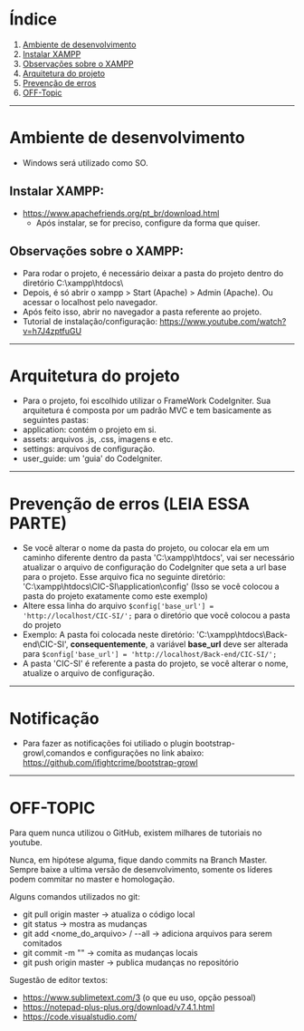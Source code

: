 # Índice

1. [Ambiente de desenvolvimento](#ambiente-de-desenvolvimento)
2. [Instalar XAMPP](#Instalar-xampp)
3. [Observações sobre o XAMPP](#obs)
4. [Arquitetura do projeto](#Arquitetura-do-projeto)
5. [Prevenção de erros](#erros)
6. [OFF-Topic](#OFF-TOPIC)

***
# <a id="ambiente-de-desenvolvimento">Ambiente de desenvolvimento</a>

  - Windows será utilizado como SO.

## <a id="Instalar-xampp">Instalar XAMPP: </a>
  - https://www.apachefriends.org/pt_br/download.html
    + Após instalar, se for preciso, configure da forma que quiser.

## <a id="obs">Observações sobre o XAMPP:</a>
  - Para rodar o projeto, é necessário deixar a pasta do projeto dentro do diretório C:\xampp\htdocs\
  - Depois, é só abrir o xampp > Start (Apache) > Admin (Apache). Ou acessar o localhost pelo navegador.
  - Após feito isso, abrir no navegador a pasta referente ao projeto.
  - Tutorial de instalação/configuração: https://www.youtube.com/watch?v=h7J4zptfuGU

***

# <a id="Arquitetura-do-projeto">Arquitetura do projeto</a>
  - Para o projeto, foi escolhido utilizar o FrameWork CodeIgniter. Sua arquitetura é composta por um padrão MVC e tem basicamente as seguintes pastas:
  - application: contém o projeto em si.
  - assets: arquivos .js, .css, imagens e etc.
  - settings: arquivos de configuração.
  - user_guide: um 'guia' do CodeIgniter.

***

# <a id="erros">Prevenção de erros **(LEIA ESSA PARTE)**</a>
 * Se você alterar o nome da pasta do projeto, ou colocar ela em um caminho diferente dentro da pasta 'C:\xampp\htdocs', vai ser necessário atualizar o arquivo de configuração do CodeIgniter que seta a url base para o projeto. Esse arquivo fica no seguinte diretório: 'C:\xampp\htdocs\CIC-SI\application\config' (Isso se você colocou a pasta do projeto exatamente como este exemplo)
 * Altere essa linha do arquivo `$config['base_url'] = 'http://localhost/CIC-SI/';` para o diretório que você colocou a pasta do projeto
 * Exemplo: A pasta foi colocada neste diretório: 'C:\xampp\htdocs\Back-end\CIC-SI', **consequentemente**, a variável **base_url** deve ser alterada para `$config['base_url'] = 'http://localhost/Back-end/CIC-SI/';`
 * A pasta 'CIC-SI' é referente a pasta do projeto, se você alterar o nome, atualize o arquivo de configuração.

***
# <a id="login">Notificação</a>
	
* Para fazer as notificações foi utiliado o plugin bootstrap-growl,comandos e configurações no link abaixo:
	https://github.com/ifightcrime/bootstrap-growl

***
# <a id="OFF-TOPIC">OFF-TOPIC</a>

Para quem nunca utilizou o GitHub, existem milhares de tutoriais no youtube.

Nunca, em hipótese alguma, fique dando commits na Branch Master. Sempre baixe a ultima versão de desenvolvimento, somente os líderes podem commitar no master e homologação.

Alguns comandos utilizados no git:
 * git pull origin master -> atualiza o código local 
 * git status -> mostra as mudanças
 * git add <nome_do_arquivo> / --all -> adiciona arquivos para serem comitados
 * git commit -m "<mensagem>" -> comita as mudanças locais
 * git push origin master -> publica mudanças no repositório


Sugestão de editor textos:
  - https://www.sublimetext.com/3 (o que eu uso, opção pessoal)
  - https://notepad-plus-plus.org/download/v7.4.1.html
  - https://code.visualstudio.com/
